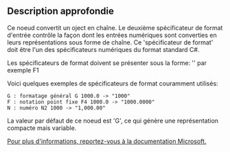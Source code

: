 ## Description approfondie
Ce noeud convertit un oject en chaîne. Le deuxième spécificateur de format d'entrée contrôle la façon dont les entrées numériques sont converties en leurs représentations sous forme de chaîne.
Ce 'spécificateur de format' doit être l'un des spécificateurs numériques du format standard C#.

Les spécificateurs de format doivent se présenter sous la forme:
'<specifier><precision>' par exemple F1

Voici quelques exemples de spécificateurs de format couramment utilisés:
```
G : formatage général G 1000.0 -> "1000"
F : notation point fixe F4 1000.0 -> "1000.0000"
N : numéro N2 1000 -> "1,000.00"
```

La valeur par défaut de ce noeud est 'G', ce qui génère une représentation compacte mais variable.

[Pour plus d'informations, reportez-vous à la documentation Microsoft.](https://learn.microsoft.com/fr-fr/dotnet/standard/base-types/standard-numeric-format-strings#standard-format-specifiers)

